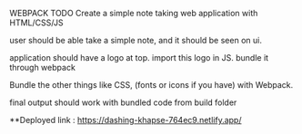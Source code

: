 WEBPACK TODO
Create a simple note taking web application with HTML/CSS/JS

user should be able take a simple note, and it should be seen on ui.

application should have a logo at top. import this logo in JS. bundle it through webpack

Bundle the other things like CSS, (fonts or icons if you have) with Webpack.

final output should work with bundled code from build folder


**Deployed link : https://dashing-khapse-764ec9.netlify.app/